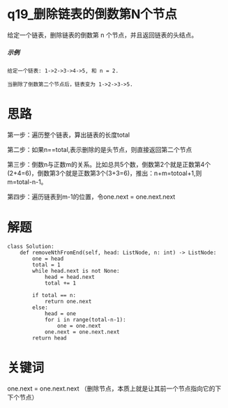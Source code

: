 # q19_删除链表的倒数第N个节点
给定一个链表，删除链表的倒数第 n 个节点，并且返回链表的头结点。
##### 示例
    给定一个链表: 1->2->3->4->5, 和 n = 2.

    当删除了倒数第二个节点后，链表变为 1->2->3->5.
# 思路
第一步：遍历整个链表，算出链表的长度total

第二步：如果n==total,表示删除的是头节点，则直接返回第二个节点

第三步：倒数n与正数m的关系。比如总共5个数，倒数第2个就是正数第4个(2+4=6)，倒数第3个就是正数第3个(3+3=6)，推出：n+m=totoal+1,则 m=total-n-1。

第四步：遍历链表到m-1的位置，令one.next = one.next.next
# 解题
    class Solution:
        def removeNthFromEnd(self, head: ListNode, n: int) -> ListNode:
            one = head
            total = 1
            while head.next is not None:
                head = head.next
                total += 1

            if total == n:
                return one.next
            else:
                head = one
                for i in range(total-n-1):
                    one = one.next
                one.next = one.next.next
            return head
# 关键词
one.next = one.next.next （删除节点，本质上就是让其前一个节点指向它的下下个节点）

